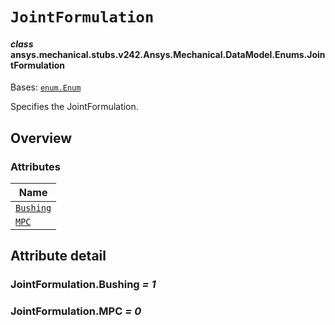 # `JointFormulation`



#### *class* ansys.mechanical.stubs.v242.Ansys.Mechanical.DataModel.Enums.JointFormulation

Bases: [`enum.Enum`](https://docs.python.org/3/library/enum.html#enum.Enum)

Specifies the JointFormulation.

<!-- !! processed by numpydoc !! -->

<a id="overview"></a>

## Overview

### Attributes

| Name |
| ------------------------------------------ |
| [`Bushing`](#JointFormulation.Bushing) |
| [`MPC`](#JointFormulation.MPC) |

<a id="attribute-detail"></a>

## Attribute detail

<a id="JointFormulation.Bushing"></a>

### JointFormulation.Bushing *= 1*

<a id="JointFormulation.MPC"></a>

### JointFormulation.MPC *= 0*



